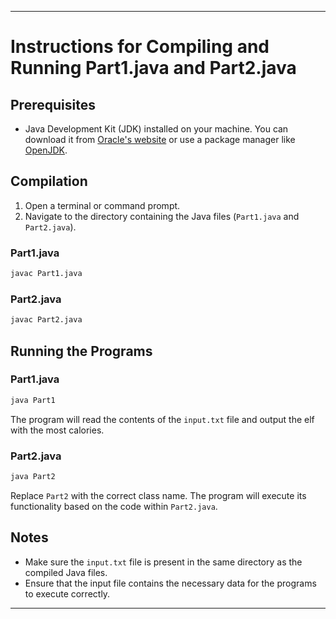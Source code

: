 
---

# Instructions for Compiling and Running Part1.java and Part2.java

## Prerequisites

- Java Development Kit (JDK) installed on your machine. You can download it from [Oracle's website](https://www.oracle.com/java/technologies/javase-downloads.html) or use a package manager like [OpenJDK](https://openjdk.java.net/install/).

## Compilation

1. Open a terminal or command prompt.
2. Navigate to the directory containing the Java files (`Part1.java` and `Part2.java`).

### Part1.java

```bash
javac Part1.java
```

### Part2.java

```bash
javac Part2.java
```

## Running the Programs

### Part1.java

```bash
java Part1
```

The program will read the contents of the `input.txt` file and output the elf with the most calories.

### Part2.java

```bash
java Part2
```

Replace `Part2` with the correct class name. The program will execute its functionality based on the code within `Part2.java`.

## Notes

- Make sure the `input.txt` file is present in the same directory as the compiled Java files.
- Ensure that the input file contains the necessary data for the programs to execute correctly.

---
